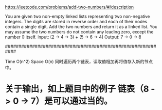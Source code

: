 https://leetcode.com/problems/add-two-numbers/#/description

You are given two non-empty linked lists representing two non-negative integers. The digits are stored in reverse order and each of their nodes contain a single digit. Add the two numbers and return it as a linked list.
You may assume the two numbers do not contain any leading zero, except the number 0 itself.
Input: (2 -> 4 -> 3) + (5 -> 6 -> 4)
Output: 7 -> 0 -> 8

############################################################

Time O(n^2)     Space O(n)
同时遍历两个链表，读取值相加再将值存入新的节点中。
# 关于输出，如上题目中的例子 链表（8 -> 0 -> 7）是可以通过当的。
